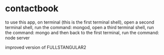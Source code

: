 # contactbook

to use this app, on terminal (this is the first terminal shell), 
open a second terminal shell, 
  run the command: mongod, 
open a third terminal shell, 
  run the command: mongo 
and then back to the first terminal, 
  run the command: node server

improved version of FULLSTANGULAR2
